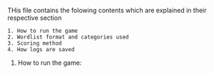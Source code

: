 THis file contains the folowing contents which are explained in their respective section

    1. How to run the game
    2. Wordlist format and categories used
    3. Scoring method
    4. How logs are saved

1. How to run the game:

